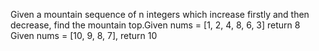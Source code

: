 Given a mountain sequence of n integers which increase firstly and then decrease, find the mountain top.Given nums = [1, 2, 4, 8, 6, 3] return 8
Given nums = [10, 9, 8, 7], return 10
